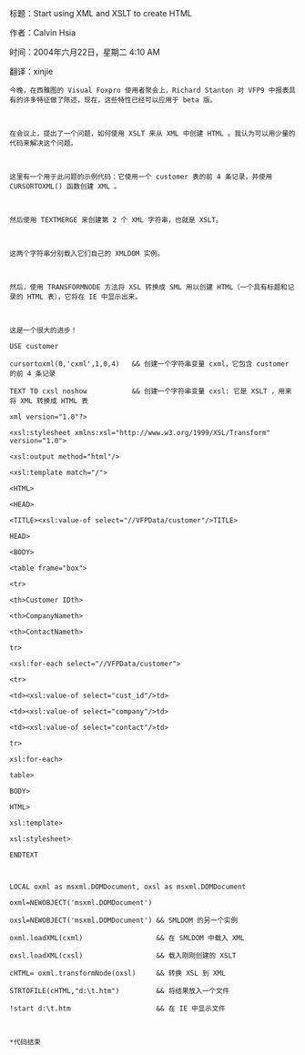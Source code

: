 标题：Start using XML and XSLT to create HTML 

作者：Calvin Hsia

时间：2004年六月22日，星期二 4:10 AM

翻译：xinjie
 
    今晚，在西雅图的 Visual Foxpro 使用者聚会上，Richard Stanton 对 VFP9 中报表具有的许多特征做了陈述，现在，这些特性已经可以应用于 beta 版。

 

    在会议上，提出了一个问题，如何使用 XSLT 来从 XML 中创建 HTML 。我认为可以用少量的代码来解决这个问题。

 

    这里有一个用于此问题的示例代码：它使用一个 customer 表的前 4 条记录，并使用 CURSORTOXML() 函数创建 XML 。

 

    然后使用 TEXTMERGE 来创建第 2 个 XML 字符串，也就是 XSLT。

 

    这两个字符串分别载入它们自己的 XMLDOM 实例。

 

    然后，使用 TRANSFORMNODE 方法将 XSL 转换成 SML 用以创建 HTML（一个具有标题和记录的 HTML 表），它将在 IE 中显示出来。

 

    这是一个很大的进步！

 

 
```foxpro
USE customer

cursortoxml(0,'cxml',1,0,4)   && 创建一个字符串变量 cxml，它包含 customer 的前 4 条记录 

TEXT TO cxsl noshow           && 创建一个字符串变量 cxsl: 它是 XSLT ，用来将 XML 转换成 HTML 表

xml version="1.0"?>

<xsl:stylesheet xmlns:xsl="http://www.w3.org/1999/XSL/Transform" version="1.0">

<xsl:output method="html"/>

<xsl:template match="/">

<HTML>

<HEAD>

<TITLE><xsl:value-of select="//VFPData/customer"/>TITLE>

HEAD>

<BODY>

<table frame="box">

<tr>

<th>Customer IDth>

<th>CompanyNameth>

<th>ContactNameth>

tr>

<xsl:for-each select="//VFPData/customer">

<tr>

<td><xsl:value-of select="cust_id"/>td>

<td><xsl:value-of select="company"/>td>

<td><xsl:value-of select="contact"/>td>

tr>

xsl:for-each>

table>

BODY>

HTML>

xsl:template>

xsl:stylesheet>

ENDTEXT

 

LOCAL oxml as msxml.DOMDocument, oxsl as msxml.DOMDocument

oxml=NEWOBJECT('msxml.DOMDocument')

oxsl=NEWOBJECT('msxml.DOMDocument') && SMLDOM 的另一个实例

oxml.loadXML(cxml)                  && 在 SMLDOM 中载入 XML

oxsl.loadXML(cxsl)                  && 载入刚刚创建的 XSLT

cHTML= oxml.transformNode(oxsl)     && 转换 XSL 到 XML 

STRTOFILE(cHTML,"d:\t.htm")         && 将结果放入一个文件

!start d:\t.htm                     && 在 IE 中显示文件

 

*代码结束
```
